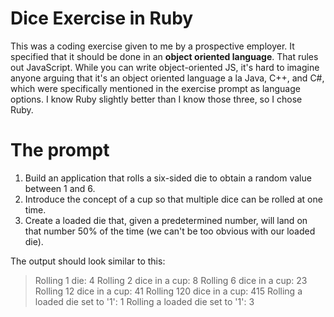 # Dice Exercise in Ruby

This was a coding exercise given to me by a prospective employer. It specified that it should be done in an **object oriented language**. That rules out JavaScript. While you can write object-oriented JS, it's hard to imagine anyone arguing that it's an object oriented language a la Java, C++, and C#, which were specifically mentioned in the exercise prompt as language options. I know Ruby slightly better than I know those three, so I chose Ruby.

# The prompt

1. Build an application that rolls a six-sided die to obtain a random value between 1 and 6.
2. Introduce the concept of a cup so that multiple dice can be rolled at one time.
3. Create a loaded die that, given a predetermined number, will land on that number 50% of the time (we can't be too obvious with our loaded die).

The output should look similar to this:

> Rolling 1 die: 4
> Rolling 2 dice in a cup: 8
> Rolling 6 dice in a cup: 23
> Rolling 12 dice in a cup: 41
> Rolling 120 dice in a cup: 415
> Rolling a loaded die set to '1': 1
> Rolling a loaded die set to '1': 3

